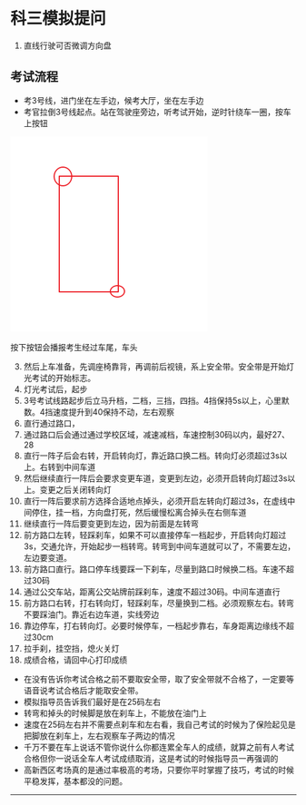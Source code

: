 # 科三模拟提问

1. 直线行驶可否微调方向盘





## 考试流程

* 考3号线，进门坐在左手边，候考大厅，坐在左手边
* 考官拉倒3号线起点。站在驾驶座旁边，听考试开始，逆时针绕车一圈，按车上按钮

![1545649790334.png](image/1545649790334.png)

按下按钮会播报考生经过车尾，车头

3. 然后上车准备，先调座椅靠背，再调前后视镜，系上安全带。安全带是开始灯光考试的开始标志。
4. 灯光考试后，起步
5. 3号考试线路起步后立马升档，二档，三挡，四挡。4挡保持5s以上，心里默数。4挡速度提升到40保持不动，左右观察
6. 直行通过路口，
7. 通过路口后会通过通过学校区域，减速减档，车速控制30码以内，最好27、28
8. 直行一阵子后会右转，开启转向灯，靠近路口换二档。转向灯必须超过3s以上。右转到中间车道
9. 然后继续直行一阵后会要求变更车道，变更到左边，必须开启转向灯超过3s以上。变更之后关闭转向灯
10. 直行一阵后要求前方选择合适地点掉头，必须开启左转向灯超过3s，在虚线中间停住，挂一档，方向盘打死，然后缓慢松离合掉头在右侧车道
11. 继续直行一阵后要变更到左边，因为前面是左转弯
12. 前方路口左转，轻踩刹车，如果不可以直接停车一档起步，开启转向灯超过3s，交通允许，开始起步一档转弯。转弯到中间车道就可以了，不需要左边，左边要变道。
13. 前方路口直行。路口停车线要踩一下刹车，尽量到路口时候换二档。车速不超过30码
14. 通过公交车站，距离公交站牌前踩刹车，速度不超过30码。中间车道直行
15. 前方路口右转，打右转向灯，轻踩刹车，尽量换到二档。必须观察左右。转弯不要踩油门。靠近右边车道，实线旁边
16. 靠边停车，打右转向灯。必要时候停车，一档起步靠右，车身距离边缘线不超过30cm
17. 拉手刹，挂空挡，熄火关灯
18. 成绩合格，请回中心打印成绩


* 在没有告诉你考试合格之前不要取安全带，取了安全带就不合格了，一定要等语音说考试合格后才能取安全带。
* 模拟指导员告诉我们最好是在25码左右
* 转弯和掉头的时候脚是放在刹车上，不能放在油门上
* 速度在25码左右并不需要点刹车和左右看，我自己考试的时候为了保险起见是把脚放在刹车上，左右观察车子两边的情况
* 千万不要在车上说话不管你说什么你都连累全车人的成绩，就算之前有人考试合格但你一说话全车人考试成绩取消，这是考试的时候指导员一再强调的
* 高新西区考场真的是通过率极高的考场，只要你平时掌握了技巧，考试的时候平稳发挥，基本都没的问题。















---
